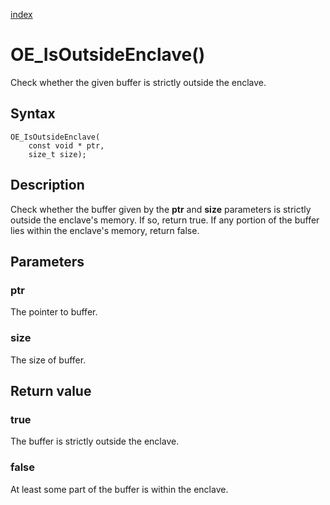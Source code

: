 [index](index.md)

# OE_IsOutsideEnclave()

Check whether the given buffer is strictly outside the enclave.

## Syntax

    OE_IsOutsideEnclave(
        const void * ptr,
        size_t size);
## Description 

Check whether the buffer given by the **ptr** and **size** parameters is strictly outside the enclave's memory. If so, return true. If any portion of the buffer lies within the enclave's memory, return false.





## Parameters

### ptr

The pointer to buffer.


### size

The size of buffer.


## Return value

### true

The buffer is strictly outside the enclave.


### false

At least some part of the buffer is within the enclave.


